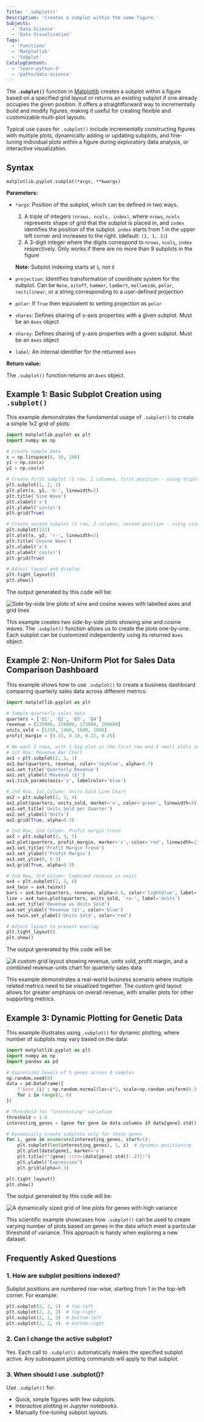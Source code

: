 ```yaml
---
Title: '.subplot()'
Description: 'Creates a subplot within the same figure.'
Subjects:
  - 'Data Science'
  - 'Data Visualization'
Tags:
  - 'Functions'
  - 'Matplotlib'
  - 'Subplot'
CatalogContent:
  - 'learn-python-3'
  - 'paths/data-science'
---
```


The **`.subplot()`** function in [Matplotlib](https://www.codecademy.com/resources/docs/matplotlib) creates a subplot within a figure based on a specified grid layout or returns an existing subplot if one already occupies the given position. It offers a straightforward way to incrementally build and modify figures, making it useful for creating flexible and customizable multi-plot layouts.

Typical use cases for `.subplot()` include incrementally constructing figures with multiple plots, dynamically adding or updating subplots, and fine-tuning individual plots within a figure during exploratory data analysis, or interactive visualization.

## Syntax

```pseudo
matplotlib.pyplot.subplot(*args, **kwargs)
```

**Parameters:**

- `*args`: Position of the subplot, which can be defined in two ways.

  1. A triple of integers `(nrows, ncols, index)`, where `nrows`, `ncols` represents shape of grid that the subplot is placed in, and `index` identifies the position of the subplot. `index` starts from 1 in the upper left corner and increases to the right. (default: `(1, 1, 1)`)
  2. A 3-digit integer where the digits correspond to `nrows`, `ncols`, `index` respectively. Only works if there are no more than 9 subplots in the figure

  **Note:** Subplot indexing starts at `1`, not `0`

- `projection`: Identifies transformation of coordinate system for the subplot. Can be `None`, `aitoff`, `hammer`, `lambert`, `mollweide`, `polar`, `rectilinear`, or a string corresponding to a user-defined projection
- `polar`: If `True` then equivalent to setting projection as `polar`
- `sharex`: Defines sharing of x-axis properties with a given subplot. Must be an `Axes` object
- `sharey`: Defines sharing of y-axis properties with a given subplot. Must be an `Axes` object
- `label`: An internal identifier for the returned `Axes`

**Return value:**

The `.subplot()` function returns an `Axes` object.

## Example 1: Basic Subplot Creation using `.subplot()`

This example demonstrates the fundamental usage of `.subplot()` to create a simple 1x2 grid of plots:

```py
import matplotlib.pyplot as plt
import numpy as np

# Create sample data
x = np.linspace(0, 10, 100)
y1 = np.sin(x)
y2 = np.cos(x)

# Create first subplot (1 row, 2 columns, first position - using triple)
plt.subplot(1, 2, 1)
plt.plot(x, y1, 'b-', linewidth=2)
plt.title('Sine Wave')
plt.xlabel('x')
plt.ylabel('sin(x)')
plt.grid(True)

# Create second subplot (1 row, 2 columns, second position - using single integer)
plt.subplot(122)
plt.plot(x, y2, 'r-', linewidth=2)
plt.title('Cosine Wave')
plt.xlabel('x')
plt.ylabel('cos(x)')
plt.grid(True)

# Adjust layout and display
plt.tight_layout()
plt.show()
```

The output generated by this code will be:

![Side-by-side line plots of sine and cosine waves with labelled axes and grid lines](https://raw.githubusercontent.com/Codecademy/docs/main/media/subplot-1.png)

This example creates two side-by-side plots showing sine and cosine waves. The `.subplot()` function allows us to create the plots one-by-one. Each subplot can be customized independently using its returned `Axes` object.

## Example 2: Non-Uniform Plot for Sales Data Comparison Dashboard

This example shows how to use `.subplot()` to create a business dashboard comparing quarterly sales data across different metrics:

```py
import matplotlib.pyplot as plt

# Sample quarterly sales data
quarters = ['Q1', 'Q2', 'Q3', 'Q4']
revenue = [125000, 150000, 175000, 200000]
units_sold = [1250, 1400, 1600, 1800]
profit_margin = [0.15, 0.18, 0.22, 0.25]

# We want 2 rows, with 1 big plot in the first row and 3 small plots in the second row
# 1st Row: Revenue Bar Chart
ax1 = plt.subplot(2, 1, 1)
ax1.bar(quarters, revenue, color='skyblue', alpha=0.7)
ax1.set_title('Quarterly Revenue')
ax1.set_ylabel('Revenue ($)')
ax1.tick_params(axis='y', labelcolor='blue')

# 2nd Row, 1st Column: Units Sold Line Chart
ax2 = plt.subplot(2, 3, 4)
ax2.plot(quarters, units_sold, marker='o', color='green', linewidth=3)
ax2.set_title('Units Sold per Quarter')
ax2.set_ylabel('Units')
ax2.grid(True, alpha=0.3)

# 2nd Row, 2nd Column: Profit margin trend
ax3 = plt.subplot(2, 3, 5)
ax3.plot(quarters, profit_margin, marker='s', color='red', linewidth=2)
ax3.set_title('Profit Margin Trend')
ax3.set_ylabel('Profit Margin')
ax3.set_ylim(0, 0.3)
ax3.grid(True, alpha=0.3)

# 2nd Row, 3rd Column: Combined revenue vs units
ax4 = plt.subplot(2, 3, 6)
ax4_twin = ax4.twinx()
bars = ax4.bar(quarters, revenue, alpha=0.6, color='lightblue', label='Revenue')
line = ax4_twin.plot(quarters, units_sold, 'ro-', label='Units')
ax4.set_title('Revenue vs Units Sold')
ax4.set_ylabel('Revenue ($)', color='blue')
ax4_twin.set_ylabel('Units Sold', color='red')

# Adjust layout to prevent overlap
plt.tight_layout()
plt.show()
```

The output generated by this code will be:

![A custom grid layout showing revenue, units sold, profit margin, and a combined revenue-units chart for quarterly sales data](https://raw.githubusercontent.com/Codecademy/docs/main/media/subplot-2.png)

This example demonstrates a real-world business scenario where multiple related metrics need to be visualized together. The custom grid layout allows for greater emphasis on overall revenue, with smaller plots for other supporting metrics.

## Example 3: Dynamic Plotting for Genetic Data

This example illustrates using `.subplot()` for dynamic plotting, where number of subplots may vary based on the data:

```py
import matplotlib.pyplot as plt
import numpy as np
import pandas as pd

# Expression levels of 5 genes across 8 samples
np.random.seed(0)
data = pd.DataFrame({
    f'Gene_{i}': np.random.normal(loc=i*2, scale=np.random.uniform(0.3, 2), size=8)
    for i in range(1, 6)
})

# Threshold for "interesting" variation
threshold = 1.0
interesting_genes = [gene for gene in data.columns if data[gene].std() > threshold]

# Dynamically create subplots only for those genes
for i, gene in enumerate(interesting_genes, start=1):
    plt.subplot(len(interesting_genes), 1, i)  # dynamic positioning
    plt.plot(data[gene], marker='o')
    plt.title(f"{gene} (std={data[gene].std():.2f})")
    plt.ylabel("Expression")
    plt.grid(alpha=0.3)

plt.tight_layout()
plt.show()
```

The output generated by this code will be:

![A dynamically sized grid of line plots for genes with high variance](https://raw.githubusercontent.com/Codecademy/docs/main/media/subplot-3.png)

This scientific example showcases how `.subplot()` can be used to create varying number of plots based on genes in the data which meet a particular threshold of variance. This approach is handy when exploring a new dataset.

## Frequently Asked Questions

### 1. How are subplot positions indexed?

Subplot positions are numbered row-wise, starting from 1 in the top-left corner.
For example:

```py
plt.subplot(2, 2, 1)  # top-left
plt.subplot(2, 2, 2)  # top-right
plt.subplot(2, 2, 3)  # bottom-left
plt.subplot(2, 2, 4)  # bottom-right
```

### 2. Can I change the active subplot?

Yes. Each call to `.subplot()` automatically makes the specified subplot active. Any subsequent plotting commands will apply to that subplot.

### 3. When should I use .subplot()?

Use `.subplot()` for:

- Quick, simple figures with few subplots.
- Interactive plotting in Jupyter notebooks.
- Manually fine-tuning subplot layouts.
